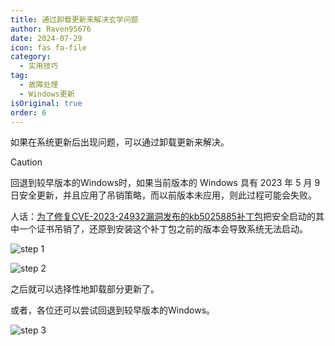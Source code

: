```yaml
---
title: 通过卸载更新来解决玄学问题
author: Raven95676
date: 2024-07-29
icon: fas fa-file
category:
  - 实用技巧
tag:
  - 故障处理
  - Windows更新
isOriginal: true
order: 6
---
```

如果在系统更新后出现问题，可以通过卸载更新来解决。

> [!caution]
> 回退到较早版本的Windows时，如果当前版本的 Windows 具有 2023 年 5 月 9 日安全更新，并且应用了吊销策略，而以前版本未应用，则此过程可能会失败。
>
> 人话：[为了修复CVE-2023-24932漏洞发布的kb5025885补丁包](https://support.microsoft.com/zh-cn/topic/kb5025885-%E5%A6%82%E4%BD%95%E9%92%88%E5%AF%B9%E4%B8%8E-cve-2023-24932-%E5%85%B3%E8%81%94%E7%9A%84%E5%AE%89%E5%85%A8%E5%90%AF%E5%8A%A8%E6%9B%B4%E6%94%B9%E7%AE%A1%E7%90%86-windows-%E5%BC%95%E5%AF%BC%E7%AE%A1%E7%90%86%E5%99%A8%E5%90%8A%E9%94%80-41a975df-beb2-40c1-99a3-b3ff139f832d)把安全启动的其中一个证书吊销了，还原到安装这个补丁包之前的版本会导致系统无法启动。

![step 1](https://ooo.0x0.ooo/2024/07/29/ORjzMj.jpg)

![step 2](https://ooo.0x0.ooo/2024/07/29/ORjbZt.jpg)

之后就可以选择性地卸载部分更新了。

或者，各位还可以尝试回退到较早版本的Windows。

![step 3](https://ooo.0x0.ooo/2024/07/29/ORjkcx.jpg)
